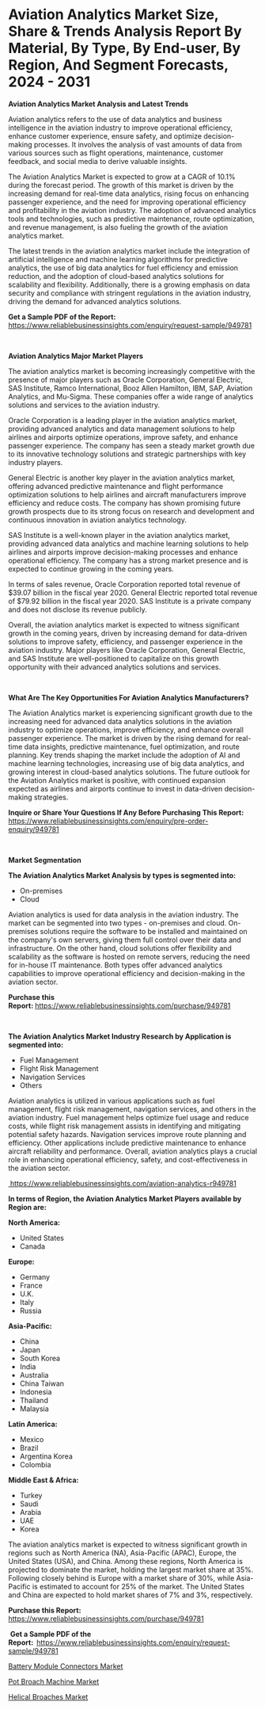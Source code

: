 <p><h1>Aviation Analytics Market Size, Share & Trends Analysis Report By Material, By Type, By End-user, By Region, And Segment Forecasts, 2024 - 2031</h1></p><p><strong>Aviation Analytics Market Analysis and Latest Trends</strong></p>
<p><p>Aviation analytics refers to the use of data analytics and business intelligence in the aviation industry to improve operational efficiency, enhance customer experience, ensure safety, and optimize decision-making processes. It involves the analysis of vast amounts of data from various sources such as flight operations, maintenance, customer feedback, and social media to derive valuable insights.</p><p>The Aviation Analytics Market is expected to grow at a CAGR of 10.1% during the forecast period. The growth of this market is driven by the increasing demand for real-time data analytics, rising focus on enhancing passenger experience, and the need for improving operational efficiency and profitability in the aviation industry. The adoption of advanced analytics tools and technologies, such as predictive maintenance, route optimization, and revenue management, is also fueling the growth of the aviation analytics market.</p><p>The latest trends in the aviation analytics market include the integration of artificial intelligence and machine learning algorithms for predictive analytics, the use of big data analytics for fuel efficiency and emission reduction, and the adoption of cloud-based analytics solutions for scalability and flexibility. Additionally, there is a growing emphasis on data security and compliance with stringent regulations in the aviation industry, driving the demand for advanced analytics solutions.</p></p>
<p><strong>Get a Sample PDF of the Report:&nbsp;</strong> <a href="https://www.reliablebusinessinsights.com/enquiry/request-sample/949781">https://www.reliablebusinessinsights.com/enquiry/request-sample/949781</a></p>
<p>&nbsp;</p>
<p><strong>Aviation Analytics Major Market Players</strong></p>
<p><p>The aviation analytics market is becoming increasingly competitive with the presence of major players such as Oracle Corporation, General Electric, SAS Institute, Ramco International, Booz Allen Hamilton, IBM, SAP, Aviation Analytics, and Mu-Sigma. These companies offer a wide range of analytics solutions and services to the aviation industry.</p><p>Oracle Corporation is a leading player in the aviation analytics market, providing advanced analytics and data management solutions to help airlines and airports optimize operations, improve safety, and enhance passenger experience. The company has seen a steady market growth due to its innovative technology solutions and strategic partnerships with key industry players.</p><p>General Electric is another key player in the aviation analytics market, offering advanced predictive maintenance and flight performance optimization solutions to help airlines and aircraft manufacturers improve efficiency and reduce costs. The company has shown promising future growth prospects due to its strong focus on research and development and continuous innovation in aviation analytics technology.</p><p>SAS Institute is a well-known player in the aviation analytics market, providing advanced data analytics and machine learning solutions to help airlines and airports improve decision-making processes and enhance operational efficiency. The company has a strong market presence and is expected to continue growing in the coming years.</p><p>In terms of sales revenue, Oracle Corporation reported total revenue of $39.07 billion in the fiscal year 2020. General Electric reported total revenue of $79.92 billion in the fiscal year 2020. SAS Institute is a private company and does not disclose its revenue publicly.</p><p>Overall, the aviation analytics market is expected to witness significant growth in the coming years, driven by increasing demand for data-driven solutions to improve safety, efficiency, and passenger experience in the aviation industry. Major players like Oracle Corporation, General Electric, and SAS Institute are well-positioned to capitalize on this growth opportunity with their advanced analytics solutions and services.</p></p>
<p>&nbsp;</p>
<p><strong>What Are The Key Opportunities For Aviation Analytics Manufacturers?</strong></p>
<p><p>The Aviation Analytics market is experiencing significant growth due to the increasing need for advanced data analytics solutions in the aviation industry to optimize operations, improve efficiency, and enhance overall passenger experience. The market is driven by the rising demand for real-time data insights, predictive maintenance, fuel optimization, and route planning. Key trends shaping the market include the adoption of AI and machine learning technologies, increasing use of big data analytics, and growing interest in cloud-based analytics solutions. The future outlook for the Aviation Analytics market is positive, with continued expansion expected as airlines and airports continue to invest in data-driven decision-making strategies.</p></p>
<p><strong>Inquire or Share Your Questions If Any Before Purchasing This Report:</strong> <a href="https://www.reliablebusinessinsights.com/enquiry/pre-order-enquiry/949781">https://www.reliablebusinessinsights.com/enquiry/pre-order-enquiry/949781</a></p>
<p>&nbsp;</p>
<p><strong>Market Segmentation</strong></p>
<p><strong>The Aviation Analytics Market Analysis by types is segmented into:</strong></p>
<p><ul><li>On-premises</li><li>Cloud</li></ul></p>
<p><p>Aviation analytics is used for data analysis in the aviation industry. The market can be segmented into two types - on-premises and cloud. On-premises solutions require the software to be installed and maintained on the company's own servers, giving them full control over their data and infrastructure. On the other hand, cloud solutions offer flexibility and scalability as the software is hosted on remote servers, reducing the need for in-house IT maintenance. Both types offer advanced analytics capabilities to improve operational efficiency and decision-making in the aviation sector.</p></p>
<p><strong>Purchase this Report:&nbsp;</strong><a href="https://www.reliablebusinessinsights.com/purchase/949781">https://www.reliablebusinessinsights.com/purchase/949781</a></p>
<p>&nbsp;</p>
<p><strong>The Aviation Analytics Market Industry Research by Application is segmented into:</strong></p>
<p><ul><li>Fuel Management</li><li>Flight Risk Management</li><li>Navigation Services</li><li>Others</li></ul></p>
<p><p>Aviation analytics is utilized in various applications such as fuel management, flight risk management, navigation services, and others in the aviation industry. Fuel management helps optimize fuel usage and reduce costs, while flight risk management assists in identifying and mitigating potential safety hazards. Navigation services improve route planning and efficiency. Other applications include predictive maintenance to enhance aircraft reliability and performance. Overall, aviation analytics plays a crucial role in enhancing operational efficiency, safety, and cost-effectiveness in the aviation sector.</p></p>
<p><a href="https://www.reliablebusinessinsights.com/aviation-analytics-r949781">&nbsp;https://www.reliablebusinessinsights.com/aviation-analytics-r949781</a></p>
<p><strong>In terms of Region, the Aviation Analytics Market Players available by Region are:</strong></p>
<p>
    <p> <strong> North America: </strong>
        <ul>
            <li>United States</li>
            <li>Canada</li>
        </ul>
        </p> 
    <p> <strong> Europe: </strong>
        <ul>
            <li>Germany</li>
            <li>France</li>
            <li>U.K.</li>
            <li>Italy</li>
            <li>Russia</li>
        </ul>
        </p> 
    <p> <strong> Asia-Pacific: </strong>
        <ul>
            <li>China</li>
            <li>Japan</li>
            <li>South Korea</li>
            <li>India</li>
            <li>Australia</li>
            <li>China Taiwan</li>
            <li>Indonesia</li>
            <li>Thailand</li>
            <li>Malaysia</li>
        </ul>
        </p> 
    <p> <strong> Latin America: </strong>
        <ul>
            <li>Mexico</li>
            <li>Brazil</li>
            <li>Argentina Korea</li>
            <li>Colombia</li>
        </ul>
        </p> 
    <p> <strong> Middle East & Africa: </strong>
        <ul>
            <li>Turkey</li>
            <li>Saudi</li>
            <li>Arabia</li>
            <li>UAE</li>
            <li>Korea</li>
        </ul>
    </p>
    </p>
<p><p>The aviation analytics market is expected to witness significant growth in regions such as North America (NA), Asia-Pacific (APAC), Europe, the United States (USA), and China. Among these regions, North America is projected to dominate the market, holding the largest market share at 35%. Following closely behind is Europe with a market share of 30%, while Asia-Pacific is estimated to account for 25% of the market. The United States and China are expected to hold market shares of 7% and 3%, respectively.</p></p>
<p><strong>Purchase this Report: </strong><a href="https://www.reliablebusinessinsights.com/purchase/949781">https://www.reliablebusinessinsights.com/purchase/949781</a></p>
<p>&nbsp;<strong>Get a Sample PDF of the Report:&nbsp;&nbsp;</strong><a href="https://www.reliablebusinessinsights.com/enquiry/request-sample/949781">https://www.reliablebusinessinsights.com/enquiry/request-sample/949781</a></p>
<p><strong></strong></p>
<p><p><a href="https://github.com/mabenkhyari11/Market-Research-Report-List-1/blob/main/battery-module-connectors-market.md">Battery Module Connectors Market</a></p><p><a href="https://github.com/marloy8/Market-Research-Report-List-5/blob/main/pot-broach-machine-market.md">Pot Broach Machine Market</a></p><p><a href="https://github.com/WillieWoodard/Market-Research-Report-List-5/blob/main/helical-broaches-market.md">Helical Broaches Market</a></p></p>